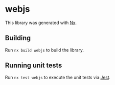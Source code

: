 # webjs

This library was generated with [Nx](https://nx.dev).

## Building

Run `nx build webjs` to build the library.

## Running unit tests

Run `nx test webjs` to execute the unit tests via [Jest](https://jestjs.io).
